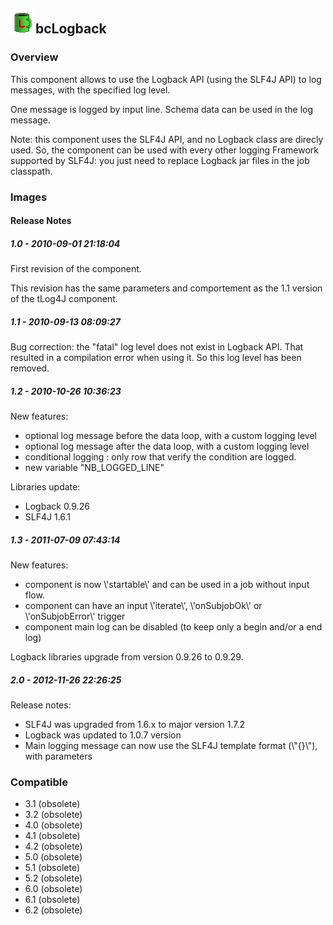 ## <img src='./logo.jpg' width='40' height='40'>bcLogback

### Overview
This component allows to use the Logback API (using the SLF4J API) to log messages, with the specified log level.

One message is logged by input line. Schema data can be used in the log message.

Note: this component uses the SLF4J API, and no Logback class are direcly used. So, the component can be used with every other logging Framework supported by SLF4J: you just need to replace Logback jar files in the job classpath.
### Images




#### Release Notes

##### 1.0 - 2010-09-01 21:18:04
First revision of the component.

This revision has the same parameters and comportement as the 1.1 version of the tLog4J component.
##### 1.1 - 2010-09-13 08:09:27
Bug correction: the "fatal" log level does not exist in Logback API. That resulted in a compilation error when using it. So this log level has been removed.
##### 1.2 - 2010-10-26 10:36:23
New features:
- optional log message before the data loop, with a custom logging level
- optional log message after the data loop, with a custom logging level
- conditional logging : only row that verify the condition are logged.
- new variable "NB_LOGGED_LINE"

Libraries update:
- Logback 0.9.26
- SLF4J 1.6.1
##### 1.3 - 2011-07-09 07:43:14
New features:
- component is now \\'startable\\' and can be used in a job without input flow.
- component can have an input \\'iterate\\', \\'onSubjobOk\\' or \\'onSubjobError\\' trigger
- component main log can be disabled (to keep only a begin and/or a end log)

Logback libraries upgrade from version 0.9.26 to 0.9.29.
##### 2.0 - 2012-11-26 22:26:25
Release notes:

- SLF4J was upgraded from 1.6.x to major version 1.7.2
- Logback was updated to 1.0.7 version
- Main logging message can now use the SLF4J template format (\\"{}\\"), with parameters
### Compatible
 -  3.1 (obsolete)
 -   3.2 (obsolete)
 -   4.0 (obsolete)
 -   4.1 (obsolete)
 -   4.2 (obsolete)
 -   5.0 (obsolete)
 -   5.1 (obsolete)
 -   5.2 (obsolete)
 -   6.0 (obsolete)
 -   6.1 (obsolete)
 -   6.2 (obsolete)